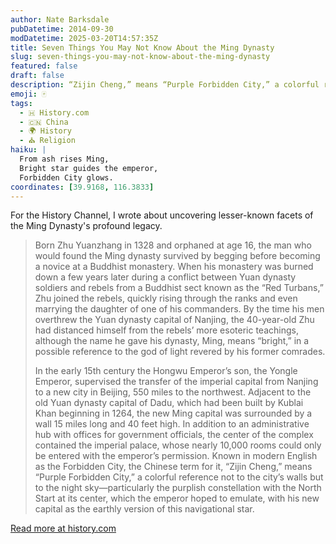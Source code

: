```yaml
---
author: Nate Barksdale
pubDatetime: 2014-09-30
modDatetime: 2025-03-20T14:57:35Z
title: Seven Things You May Not Know About the Ming Dynasty
slug: seven-things-you-may-not-know-about-the-ming-dynasty
featured: false
draft: false
description: “Zijin Cheng,” means “Purple Forbidden City,” a colorful reference not to the city’s walls but to the night sky.
emoji: 🀄
tags:
  - 🇭 History.com
  - 🇨🇳 China
  - 🌍 History
  - ⛪ Religion
haiku: |
  From ash rises Ming,
  Bright star guides the emperor,
  Forbidden City glows.
coordinates: [39.9168, 116.3833]
---
```


For the History Channel, I wrote about uncovering lesser-known facets of the Ming Dynasty's profound legacy.

> Born Zhu Yuanzhang in 1328 and orphaned at age 16, the man who would found the Ming dynasty survived by begging before becoming a novice at a Buddhist monastery. When his monastery was burned down a few years later during a conflict between Yuan dynasty soldiers and rebels from a Buddhist sect known as the “Red Turbans,” Zhu joined the rebels, quickly rising through the ranks and even marrying the daughter of one of his commanders. By the time his men overthrew the Yuan dynasty capital of Nanjing, the 40-year-old Zhu had distanced himself from the rebels’ more esoteric teachings, although the name he gave his dynasty, Ming, means “bright,” in a possible reference to the god of light revered by his former comrades.
>
> In the early 15th century the Hongwu Emperor’s son, the Yongle Emperor, supervised the transfer of the imperial capital from Nanjing to a new city in Beijing, 550 miles to the northwest. Adjacent to the old Yuan dynasty capital of Dadu, which had been built by Kublai Khan beginning in 1264, the new Ming capital was surrounded by a wall 15 miles long and 40 feet high. In addition to an administrative hub with offices for government officials, the center of the complex contained the imperial palace, whose nearly 10,000 rooms could only be entered with the emperor’s permission. Known in modern English as the Forbidden City, the Chinese term for it, “Zijin Cheng,” means “Purple Forbidden City,” a colorful reference not to the city’s walls but to the night sky—particularly the purplish constellation with the North Start at its center, which the emperor hoped to emulate, with his new capital as the earthly version of this navigational star.

[Read more at history.com](https://www.history.com/news/7-things-you-may-not-know-about-the-ming-dynasty)
